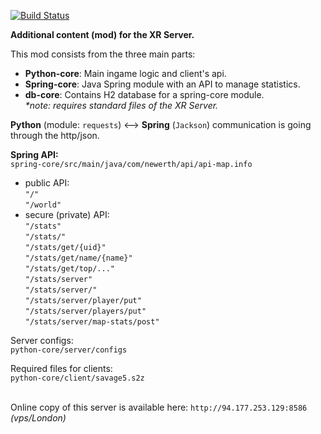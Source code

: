 [![Build Status](https://travis-ci.org/Igor-ua/XR_Server.svg?branch=master)](https://travis-ci.org/Igor-ua/XR_Server)

**Additional content (mod) for the XR Server.**

This mod consists from the three main parts:</br>
- **Python-core**: Main ingame logic and client's api.</br>
- **Spring-core**: Java Spring module with an API to manage statistics.</br>
- **db-core**: Contains H2 database for a spring-core module.</br>
_*note: requires standard files of the XR Server._

**Python** (module: `requests`) <--> **Spring** (`Jackson`) communication is going through the http/json.

**Spring API:**</br>
`spring-core/src/main/java/com/newerth/api/api-map.info`</br>
- public API:</br>
`"/"`</br>
`"/world"`</br>
- secure (private) API:</br>
`"/stats"`</br>
`"/stats/"`</br>
`"/stats/get/{uid}"`</br>
`"/stats/get/name/{name}"`</br>
`"/stats/get/top/..."`</br>
`"/stats/server"`</br>
`"/stats/server/"`</br>
`"/stats/server/player/put"`</br>
`"/stats/server/players/put"`</br>
`"/stats/server/map-stats/post"`</br>

Server configs:</br>
`python-core/server/configs`</br>

Required files for clients:</br>
`python-core/client/savage5.s2z`</br></br>


Online copy of this server is available here: `http://94.177.253.129:8586` _(vps/London)_
